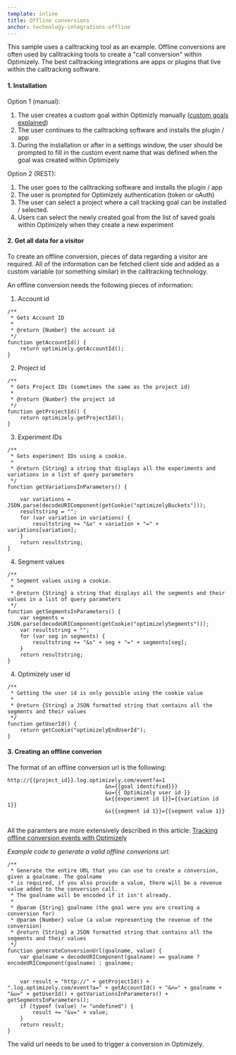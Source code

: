 ```yaml
---
template: inline
title: Offline conversions
anchor: technology-integrations-offline
---
```

This sample uses a calltracking tool as an example. Offline conversions are often used by calltracking tools to create a "call conversion" within Optimizely. The best calltracking integrations are apps or plugins that live within the calltracking software. 

#### 1. Installation

Option 1 (manual):

1. The user creates a custom goal within Optimizly manually ([custom goals explained](https://help.optimizely.com/hc/en-us/articles/200039925-Custom-event-goals))
2. The user continues to the calltracking software and installs the plugin / app
3. During the installation or after in a settings window, the user should be prompted to fill in the custom event name that was defined when the goal was created within Optimizely

Option 2 (REST):

1. The user goes to the calltracking software and installs the plugin / app
2. The user is prompted for Optimizely authentication (token or oAuth)
3. The user can select a project where a call tracking goal can be installed / selected.
4. Users can select the newly created goal from the list of saved goals within Optimizely when they create a new experiment

#### 2. Get all data for a visitor
To create an offline conversion, pieces of data regarding a visitor are required. All of the information can be fetched client side and added as a custom variable (or something similar) in the calltracking technology.

An offline conversion needs the following pieces of information:

1. Account id

```
/**
 * Gets Account ID
 *
 * @return {Number} the account id 
 */
function getAccountId() {
    return optimizely.getAccountId();
}
```

2. Project id

```
/**
 * Gets Project IDs (sometimes the same as the project id)
 *
 * @return {Number} the project id
 */
function getProjectId() {
    return optimizely.getProjectId();
}
```

3. Experiment IDs

```
/**
 * Gets experiment IDs using a cookie.
 *
 * @return {String} a string that displays all the experiments and variations in a list of query parameters
 */
function getVariationsInParameters() {

    var variations = JSON.parse(decodeURIComponent(getCookie("optimizelyBuckets")));
    resultstring = "";
    for (var variation in variations) {
        resultstring += "&x" + variation + "=" + variations[variation];
    }
    return resultstring;
}
```

4. Segment values

```
/**
 * Segment values using a cookie.
 *
 * @return {String} a string that displays all the segments and their values in a list of query parameters
 */
function getSegmentsInParameters() {
    var segments = JSON.parse(decodeURIComponent(getCookie("optimizelySegments")));
    var resultstring = "";
    for (var seg in segments) {
        resultstring += "&s" + seg + "=" + segments[seg];
    }
    return resultstring;
}
```

4. Optimizely user id

```
/**
 * Getting the user id is only possible using the cookie value
 *
 * @return {String} a JSON formatted string that contains all the segments and their values  
 */
function getUserId() {
    return getCookie("optimizelyEndUserId");
}
```


#### 3. Creating an offline converion
The format of an offline conversion url is the following:

```
http://{{project_id}}.log.optimizely.com/event?a=1
                               &n={{goal identified}}}
                               &u={{ Optimizely user id }}
                               &x{{experiment id 1}}={{variation id 1}}
                               &s{{segment id 1}}={{segment value 1}}                               
                               
```
All the paramters are more extensively described in this article:
[Tracking offline conversion events with Optimizely](https://help.optimizely.com/hc/en-us/articles/200040195)


*Example code to generate a valid offline converions url:*
```
/** 
 * Generate the entire URL that you can use to create a conversion, given a goalname. The goalname 
 * is required, if you also provide a value, there will be a revenue value added to the conversion call. 
 * The goalname will be encoded if it isn't already. 
 *
 * @param {String} goalname (the goal were you are creating a conversion for)
 * @param {Number} value (a value representing the revenue of the conversion)
 * @return {String} a JSON formatted string that contains all the segments and their values   
 */
function generateConversionUrl(goalname, value) {
    var goalname = decodeURIComponent(goalname) == goalname ? encodeURIComponent(goalname) : goalname;


    var result = "http://" + getProjectId() + ".log.optimizely.com/event?a=" + getAccountId() + "&n=" + goalname + "&u=" + getUserId() + getVariationsInParameters() + getSegmentsInParameters();
    if (typeof (value) != "undefined") {
        result += "&v=" + value;
    }
    return result;
}

```

The valid url needs to be used to trigger a conversion in Optimizely.
